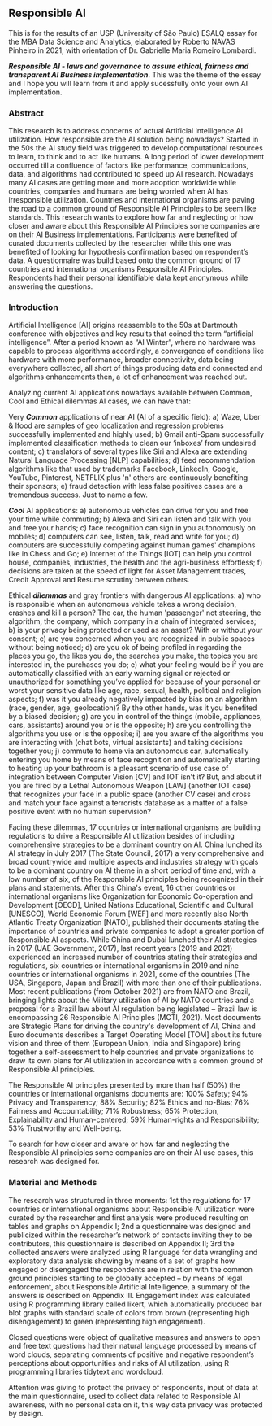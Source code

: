 ## Responsible AI

This is for the results of an USP (University of São Paulo) ESALQ essay for the MBA Data Science and Analytics, elaborated by Roberto NAVAS Pinheiro in 2021, with orientation of Dr. Gabrielle Maria Romeiro Lombardi.

***Responsible AI  - laws and governance to assure ethical, fairness and transparent AI Business implementation***. This was the theme of the essay and I hope you will learn from it and apply sucessfully onto your own AI implementation.

### Abstract

This research is to address concerns of actual Artificial Intelligence AI utilization. How responsible are the AI solution being nowadays? Started in the 50s the AI study field was triggered to develop computational resources to learn, to think and to act like humans. A long period of lower development occurred till a confluence of factors like performance, communications, data, and algorithms had contributed to speed up AI research. Nowadays many AI cases are getting more and more adoption worldwide while countries, companies and humans are being worried when AI has irresponsible utilization. Countries and international organisms are paving the road to a common ground of Responsible AI Principles to be seem like standards. This research wants to explore how far and neglecting or how closer and aware about this Responsible AI Principles some companies are on their AI Business implementations. Participants were benefited of curated documents collected by the researcher while this one was benefited of looking for hypothesis confirmation based on respondent’s data. A questionnaire was build based onto the common ground of 17 countries and international organisms Responsible AI Principles. Respondents had their personal identifiable data kept anonymous while answering the questions.

### Introduction

Artificial Intelligence [AI] origins reassemble to the 50s at Dartmouth conference with objectives and key results that coined the term “artificial intelligence”. After a period known as “AI Winter”, where no hardware was capable to process algorithms accordingly, a convergence of conditions like hardware with more performance, broader connectivity, data being everywhere collected, all short of things producing data and connected and algorithms enhancements then, a lot of enhancement was reached out.

Analyzing current AI applications nowadays available between Common, Cool and Ethical dilemmas AI cases, we can have that:

Very ***Common*** applications of near AI (AI of a specific field): a) Waze, Uber & Ifood are samples of geo localization and regression problems successfully implemented and highly used; b) Gmail anti-Spam successfully implemented classification methods to clean our ‘inboxes’ from undesired content; c) translators of several types like Siri and Alexa are extending Natural Language Processing [NLP] capabilities; d) feed recommendation algorithms like that used by trademarks Facebook, LinkedIn, Google, YouTube, Pinterest, NETFLIX plus 'n' others are continuously benefiting their sponsors; e) fraud detection with less false positives cases are a tremendous success. Just to name a few.

***Cool*** AI applications: a) autonomous vehicles can drive for you and free your time while commuting; b) Alexa and Siri can listen and talk with you and free your hands; c) face recognition can sign in you autonomously on mobiles; d) computers can see, listen, talk, read and write for you; d) computers are successfully competing against human games' champions like in Chess and Go; e) Internet of the Things [IOT] can help you control house, companies, industries, the health and the agri-business effortless; f) decisions are taken at the speed of light for Asset Management trades, Credit Approval and Resume scrutiny between others.

Ethical ***dilemmas*** and gray frontiers with dangerous AI applications: a) who is responsible when an autonomous vehicle takes a wrong decision, crashes and kill a person? The car, the human 'passenger' not steering, the algorithm, the company, which company in a chain of integrated services; b) is your privacy being protected or used as an asset? With or without your consent; c) are you concerned when you are recognized in public spaces without being noticed; d) are you ok of being profiled in regarding the places you go, the likes you do, the searches you make, the topics you are interested in, the purchases you do; e) what your feeling would be if you are automatically classified with an early warning signal or rejected or unauthorized for something you’ve applied for because of your personal or worst your sensitive data like age, race, sexual, health, political and religion aspects; f) was it you already negatively impacted by bias on an algorithm (race, gender, age, geolocation)? By the other hands, was it you benefited by a biased decision; g) are you in control of the things (mobile, appliances, cars, assistants) around you or is the opposite; h) are you controlling the algorithms you use or is the opposite; i) are you aware of the algorithms you are interacting with (chat bots, virtual assistants) and taking decisions together you; j) commute to home via an autonomous car, automatically entering you home by means of face recognition and automatically starting to heating up your bathroom is a pleasant scenario of use case of integration between Computer Vision [CV] and IOT isn't it? But, and about if you are fired by a Lethal Autonomous Weapon [LAW] (another IOT case) that recognizes your face in a public space (another CV case) and cross and match your face against a terrorists database as a matter of a false positive event with no human supervision?

Facing these dilemmas, 17 countries or international organisms are building regulations to drive a Responsible AI utilization besides of including comprehensive strategies to be a dominant country on AI. China lunched its AI strategy in July 2017 (The State Council, 2017) a very comprehensive and broad countrywide and multiple aspects and industries strategy with goals to be a dominant country on AI theme in a short period of time and, with a low number of six, of the Responsible AI principles being recognized in their plans and statements. After this China's event, 16 other countries or international organisms like Organization for Economic Co-operation and Development [OECD], United Nations Educational, Scientific and Cultural [UNESCO], World Economic Forum [WEF] and more recently also North Atlantic Treaty Organization [NATO], published their documents stating the importance of countries and private companies to adopt a greater portion of Responsible AI aspects. While China and Dubai lunched their AI strategies in 2017 (UAE Government, 2017), last recent years (2019 and 2021) experienced an increased number of countries stating their strategies and regulations, six countries or international organisms in 2019 and nine countries or international organisms in 2021, some of the countries (The USA, Singapore, Japan and Brazil) with more than one of their publications. Most recent publications (from October 2021) are from NATO and Brazil, bringing lights about the Military utilization of AI by NATO countries and a proposal for a Brazil law about AI regulation being legislated – Brazil law is encompassing 26 Responsible AI Principles (MCTI, 2021). Most documents are Strategic Plans for driving the country's development of AI, China and Euro documents describes a Target Operating Model [TOM] about its future vision and three of them (European Union, India and Singapore) bring together a self-assessment to help countries and private organizations to draw its own plans for AI utilization in accordance with a common ground of Responsible AI principles.

The Responsible AI principles presented by more than half (50%) the countries or international organisms documents are: 100% Safety; 94% Privacy and Transparency; 88% Security; 82% Ethics and no-Bias; 76% Fairness and Accountability; 71% Robustness; 65% Protection, Explainability and Human-centered; 59% Human-rights and Responsibility; 53% Trustworthy and Well-being.

To search for how closer and aware or how far and neglecting the Responsible AI principles some companies are on their AI use cases, this research was designed for.

### Material and Methods

The research was structured in three moments: 1st the regulations for 17 countries or international organisms about Responsible AI utilization were curated by the researcher and first analysis were produced resulting on tables and graphs on Appendix I; 2nd a questionnaire was designed and publicized within the researcher’s network of contacts inviting they to be contributors, this questionnaire is described on Appendix II; 3rd the collected answers were analyzed using R language for data wrangling and exploratory data analysis showing by means of a set of graphs how engaged or disengaged the respondents are in relation with the common ground principles starting to be globally accepted – by means of legal enforcement, about Responsible Artificial Intelligence, a summary of the answers is described on Appendix III. Engagement index was calculated using R programming library called likert, which automatically produced bar blot graphs with standard scale of colors from brown (representing high disengagement) to green (representing high engagement).

Closed questions were object of qualitative measures and answers to open and free text questions had their natural language processed by means of word clouds, separating comments of positive and negative respondent’s perceptions about opportunities and risks of AI utilization, using R programming libraries tidytext and wordcloud. 

Attention was giving to protect the privacy of respondents, input of data at the main questionnaire, used to collect data related to Responsible AI awareness, with no personal data on it, this way data privacy was protected by design.

